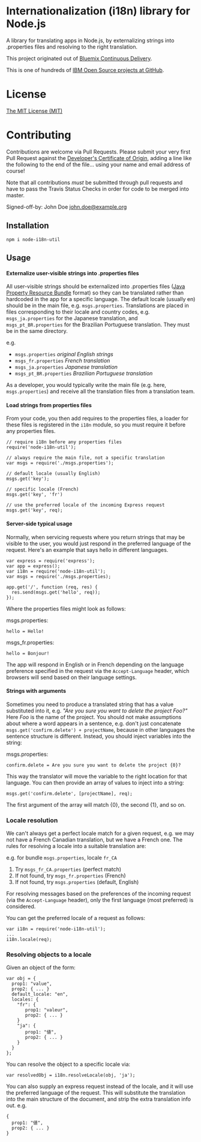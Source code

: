 # Internationalization (i18n) library for Node.js

A library for translating apps in Node.js, by externalizing strings into .properties files
and resolving to the right translation.

This project originated out of [Bluemix Continuous Delivery](https://bluemix.net/devops).

This is one of hundreds of [IBM Open Source projects at GitHub](http://ibm.github.io).

# License

[The MIT License (MIT)](LICENSE.txt)

# Contributing

Contributions are welcome via Pull Requests. Please submit your very first Pull Request against the [Developer's Certificate of Origin](DCO.txt), adding a line like the following to the end of the file... using your name and email address of course!

Note that all contributions *must* be submitted through pull requests and have to pass the Travis Status Checks in order for code to be merged into master.

Signed-off-by: John Doe <john.doe@example.org>


## Installation

```
npm i node-i18n-util
```

## Usage

#### Externalize user-visible strings into .properties files

All user-visible strings should be externalized into .properties files ([Java Property Resource Bundle](https://en.wikipedia.org/wiki/.properties) format) so they can be translated rather than
hardcoded in the app for a specific language. The default locale (usually en) should be in the
main file, e.g. `msgs.properties`. Translations are placed in files corresponding to their locale
and country codes, e.g. `msgs_ja.properties` for the Japanese translation, and `msgs_pt_BR.properties`
for the Brazilian Portuguese translation. They must be in the same directory.

e.g.
* `msgs.properties`         _original English strings_
* `msgs_fr.properties`       _French translation_
* `msgs_ja.properties`       _Japanese translation_
* `msgs_pt_BR.properties`    _Brazilian Portuguese translation_

As a developer, you would typically write the main file (e.g. here, `msgs.properties`) and receive all the translation files from a translation team.

#### Load strings from properties files

From your code, you then add requires to the properties files, a loader for these files is registered in the `i18n` module, so you must require it before any properties files.

```
// require i18n before any properties files
require('node-i18n-util');

// always require the main file, not a specific translation
var msgs = require('./msgs.properties');

// default locale (usually English)
msgs.get('key');

// specific locale (French)
msgs.get('key', 'fr')

// use the preferred locale of the incoming Express request
msgs.get('key', req);
```

#### Server-side typical usage

Normally, when servicing requests where you return strings that may be visible to the user, you would just respond in the preferred language of the request. Here's an example that says hello in different languages.

```
var express = require('express');
var app = express();
var i18n = require('node-i18n-util');
var msgs = require('./msgs.properties);

app.get('/', function (req, res) {
  res.send(msgs.get('hello', req));
});
```

Where the properties files might look as follows:

msgs.properties:
```
hello = Hello!
```

msgs_fr.properties:
```
hello = Bonjour!
```

The app will respond in English or in French depending on the language preference specified in the request via the `Accept-Language` header, which browsers will send based on their language settings.

#### Strings with arguments

Sometimes you need to produce a translated string that has a value substituted into it, e.g. _"Are you sure you want to delete the project Foo?"_ Here _Foo_ is the name of the project. You should not make assumptions about where a word appears in a sentence, e.g. don't just concatenate `msgs.get('confirm.delete') + projectName`, because in other languages the sentence structure is different. Instead, you should inject variables into the string:

msgs.properties:
```
confirm.delete = Are you sure you want to delete the project {0}?
```

This way the translator will move the variable to the right location for that language. You can then provide an array of values to inject into a string:

```
msgs.get('confirm.delete', [projectName], req);
```

The first argument of the array will match {0}, the second {1}, and so on.

### Locale resolution

We can't always get a perfect locale match for a given request, e.g. we may not have a French Canadian translation, but we have a French one. The rules for resolving a locale into a suitable translation are:

e.g. for bundle `msgs.properties`, locale `fr_CA`

1. Try `msgs_fr_CA.properties` (perfect match)
2. If not found, try `msgs_fr.properties` (French)
3. If not found, try `msgs.properties` (default, English)

For resolving messages based on the preferences of the incoming request (via the `Accept-Language` header), only the first language (most preferred) is considered.

You can get the preferred locale of a request as follows:
```
var i18n = require('node-i18n-util');
...
i18n.locale(req);
```

### Resolving objects to a locale

Given an object of the form:
```
var obj = {
  prop1: "value",
  prop2: { ... }
  default_locale: "en",
  locales: {
    "fr": {
       prop1: "valeur",
       prop2: { ... }
    }
    "ja": {
       prop1: "値",
       prop2: { ... }
    }
  }
};
```

You can resolve the object to a specific locale via:

```
var resolvedObj = i18n.resolveLocale(obj, 'ja');
```

You can also supply an express request instead of the locale, and it will use the preferred language of the request.
This will substitute the translation into the main structure of the document, and strip the extra translation info out. e.g.

```
{
  prop1: "値",
  prop2: { ... }
}
```


